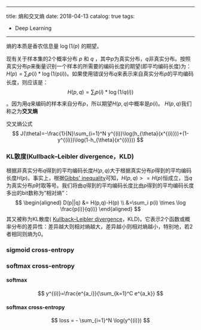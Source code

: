 
---
title: 熵和交叉熵
date:   2018-04-13
catalog: true
tags: 
   - Deep Learning
---

熵的本质是香农信息量 $\log(1/p)$ 的期望。

现有关于样本集的2个概率分布 $p$ 和 $q$ ，其中$p$为真实分布，$q$非真实分布。按照真实分布$p$来衡量识别一个样本的所需要的编码长度的期望(即平均编码长度)为：$H(p)=\sum_{i}p(i)*\log(1/p(i))$。如果使用错误分布$q$来表示来自真实分布$p$的平均编码长度，则应该是：
$$H(p,q)=\sum_{i} p(i)* \log(1/q(i))$$ 。因为用$q$来编码的样本来自分布$p$，所以期望$H(p,q)$中概率是$p(i)$。
$H(p,q)$我们称之为**交叉熵**

交叉熵公式
$$
J(\theta)=-\frac{1}{N}\sum_{i=1}^N y^{(i)}\log(h_{\theta}(x^{(i)}))+(1-y^{(i)})\log(1-h_{\theta}(x^{(i)}))
$$



### KL散度(Kullback–Leibler divergence，KLD)

根据非真实分布$q$得到的平均编码长度$H(p,q)$大于根据真实分布$p$得到的平均编码长度$H(p)$。事实上，根据[Gibbs' inequality](https://en.wikipedia.org/wiki/Gibbs%27_inequality)可知，$H(p,q)>=H(p)$恒成立，当$q$为真实分布$p$时取等号。我们将由$q$得到的平均编码长度比由$p$得到的平均编码长度多出的bit数称为“相对熵”：
$$
\begin{aligned}
	D(p||q) &= H(p,q)-H(p) \\
			       &=\sum_i p(i)  \times \log \frac{p(i)}{q(i)}
\end{aligned}
$$
其又被称为KL散度( [Kullback–Leibler divergence](https://en.wikipedia.org/wiki/Kullback%E2%80%93Leibler_divergence)，KLD)。它表示2个函数或概率分布的差异性：差异越大则相对熵越大，差异越小则相对熵越小，特别地，若2者相同则熵为0。

### sigmoid cross-entropy



### softmax cross-entropy

#### softmax

$$
y^{(i)}=\frac{e^{a_i}}{\sum_{k=1}^C e^{a_k}}
$$

#### softmax cross-entropy

$$
loss = - \sum_{i=1}^N \log(y^{(i)})
$$

